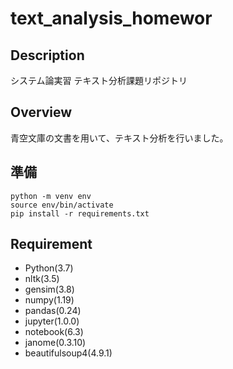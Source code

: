 # text_analysis_homewor

## Description
システム論実習 テキスト分析課題リポジトリ


## Overview
青空文庫の文書を用いて、テキスト分析を行いました。  

## 準備
```
python -m venv env  
source env/bin/activate  
pip install -r requirements.txt  
```

## Requirement  
* Python(3.7)  
* nltk(3.5)
* gensim(3.8)
* numpy(1.19)
* pandas(0.24)
* jupyter(1.0.0)
* notebook(6.3)
* janome(0.3.10)
* beautifulsoup4(4.9.1)
